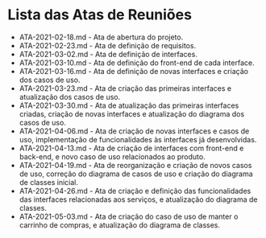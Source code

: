 # Lista das Atas de Reuniões

* ATA-2021-02-18.md - Ata de abertura do projeto.
* ATA-2021-02-23.md - Ata de definição de requisitos.
* ATA-2021-03-02.md - Ata de definição de interfaces.
* ATA-2021-03-10.md - Ata de definição do front-end de cada interface.
* ATA-2021-03-16.md - Ata de definição de novas interfaces e criação dos casos de uso.
* ATA-2021-03-23.md - Ata de criação das primeiras interfaces e atualização dos casos de uso.
* ATA-2021-03-30.md - Ata de atualização das primeiras interfaces criadas, criação de novas interfaces e atualização do diagrama dos casos de uso.
* ATA-2021-04-06.md - Ata de criação de novas interfaces e casos de uso, implementação de funcionalidades às interfaces já desenvolvidas.
* ATA-2021-04-13.md - Ata de criação de interfaces com front-end e back-end, e novo caso de uso relacionados ao produto.
* ATA-2021-04-19.md - Ata de reorganização e criação de novos casos de uso, correção do diagrama de casos de uso e criação do diagrama de classes inicial.
* ATA-2021-04-26.md - Ata de criação e definição das funcionalidades das interfaces relacionadas aos serviços, e atualização do diagrama de classes.
* ATA-2021-05-03.md - Ata de criação do caso de uso de manter o carrinho de compras, e atualização do diagrama de classes.


